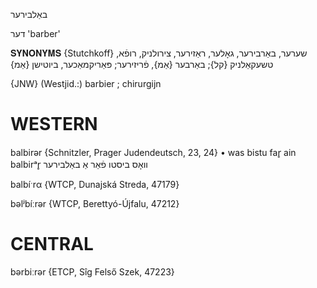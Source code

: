 באַלבירער

דער
'barber'

𝐒𝐘𝐍𝐎𝐍𝐘𝐌𝐒 {Stutchkoff}
שערער, באַרבירער, גאָלער, ראַזירער, צירולניק, רופֿא, טשעקאַלניק {קל}; באַרבער {אַמ}, פֿריזירער; פּאַריקמאַכער, ביוטישן {אַמ}

{JNW}
(Westjid.:) barbier ; chirurgijn

WESTERN
========

balbirər {Schnitzler, Prager Judendeutsch, 23, 24}
	•	was bistu far̥ ain balbirᵃr̥ וואָס ביסטו פֿאַר אַ באַלבירער

balbíˑrα {WTCP, Dunajská Streda, 47179}

bəlʲbíːrər {WTCP, Berettyó-Újfalu, 47212}

CENTRAL
========

bərbiːrər {ETCP, Sîg Felső Szek, 47223}